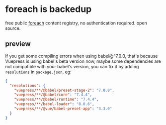 # foreach is backedup

free public [foreach](https://foreach.benax.rw) content registry, no authentication required. open source.

## preview 


If you get some compiling errors when using babel@^7.0.0, that's because Vuepress is using babel's beta version now, maybe some dependencies are not compatible with your babel's version, you can fix it by adding `resolutions` in `package.json`, eg:

```json
{
  "resolutions": {
    "vuepress/**/@babel/preset-stage-2": "7.0.0",
    "vuepress/**/@babel/core": "7.4.4",
    "vuepress/**/@babel/runtime": "7.4.4",
    "vuepress/**/babel-loader": "8.0.6",
    "vuepress/**/@vue/babel-preset-app": "3.3.0"
  }
}
```
